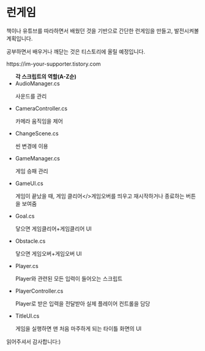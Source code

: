 # 런게임
<p>책이나 유튜브를 따라하면서 배웠던 것을 기반으로 간단한 런게임을 만들고, 발전시켜볼 계획입니다.</p>
<p>공부하면서 배우거나 깨닫는 것은 티스토리에 올릴 예정입니다.</p>
<p>https://im-your-supporter.tistory.com</p>
<ul>
          <strong>각 스크립트의 역할(A-Z순)</strong>
          <li> AudioManager.cs </li>
          <p>사운드를 관리</p>
          <li> CameraController.cs </li>
          <p>카메라 움직임을 제어</p>
          <li> ChangeScene.cs </li>
          <p>씬 변경에 이용</p>
          <li> GameManager.cs </li>
          <p>게임 승패 관리</p>
          <li> GameUI.cs </li>
          <p>게임이 끝났을 때, 게임 클리어<&#47;>게임오버를 띄우고 재시작하거나 종료하는 버튼을 보여줌</p>
          <li> Goal.cs </li>
          <p>닿으면 게임클리어+게임클리어 UI</p>
          <li> Obstacle.cs </li>
          <p>닿으면 게임오버+게임오버 UI</p>
          <li> Player.cs </li>
          <p>Player와 관련된 모든 입력이 들어오는 스크립트</p>
          <li> PlayerController.cs </li>
          <p>Player로 받은 입력을 전달받아 실제 플레이어 컨트롤을 담당</p>
          <li> TitleUI.cs </li>
          <p>게임을 실행하면 맨 처음 마주하게 되는 타이틀 화면의 UI</p>
    </ul>
<p></p>
<p>읽어주셔서 감사합니다:)</p>
